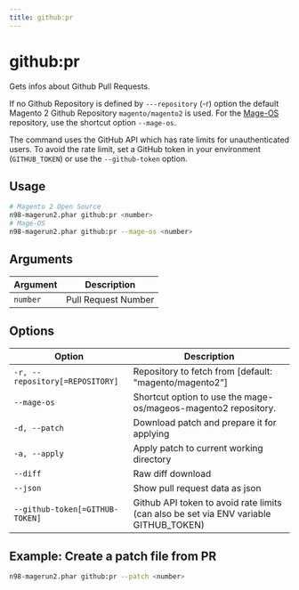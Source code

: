 ```yaml
---
title: github:pr
---
```


# github:pr

Gets infos about Github Pull Requests.

If no Github Repository is defined by `---repository` (-r) option the default Magento 2 Github Repository `magento/magento2` is used. For the [Mage-OS](https://github.com/mage-os/mageos-magento2) repository, use the shortcut option `--mage-os`.

The command uses the GitHub API which has rate limits for unauthenticated users. To avoid the rate limit, set a GitHub token in your environment (`GITHUB_TOKEN`) or use the `--github-token` option.

## Usage
```sh
# Magento 2 Open Source
n98-magerun2.phar github:pr <number>
# Mage-OS
n98-magerun2.phar github:pr --mage-os <number>
```

## Arguments
| Argument | Description         |
|----------|---------------------|
| `number` | Pull Request Number |

## Options
| Option                         | Description                                                                 |
|--------------------------------|-----------------------------------------------------------------------------|
| `-r, --repository[=REPOSITORY]`| Repository to fetch from [default: "magento/magento2"]                      |
| `--mage-os`                    | Shortcut option to use the mage-os/mageos-magento2 repository.              |
| `-d, --patch`                  | Download patch and prepare it for applying                                  |
| `-a, --apply`                  | Apply patch to current working directory                                    |
| `--diff`                       | Raw diff download                                                           |
| `--json`                       | Show pull request data as json                                              |
| `--github-token[=GITHUB-TOKEN]`| Github API token to avoid rate limits (can also be set via ENV variable GITHUB_TOKEN) |

## Example: Create a patch file from PR
```sh
n98-magerun2.phar github:pr --patch <number>
```

